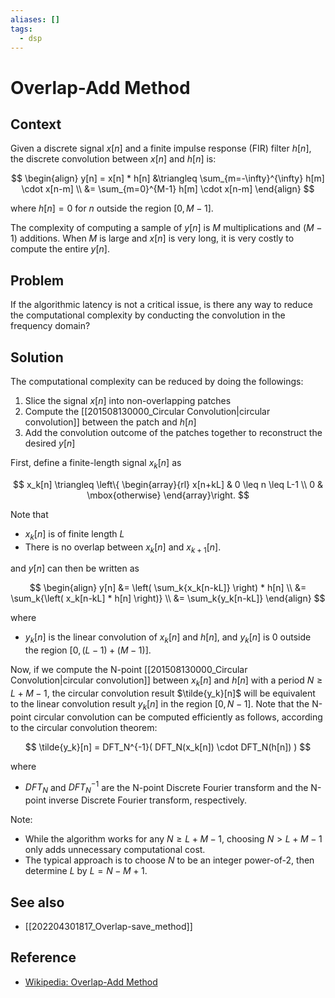 ```yaml
---
aliases: []
tags:
  - dsp
---
```


# Overlap-Add Method
## Context

Given a discrete signal $x[n]$ and a finite impulse response (FIR) filter $h[n]$, the discrete convolution between $x[n]$ and $h[n]$ is:

$$
\begin{align}
y[n] = x[n] * h[n] &\triangleq \sum_{m=-\infty}^{\infty} h[m] \cdot x[n-m] \\
&= \sum_{m=0}^{M-1} h[m] \cdot x[n-m]
\end{align}
$$

where $h[n] = 0$ for $n$ outside the region $[0, M-1]$.

The complexity of computing a sample of $y[n]$ is $M$ multiplications and $(M-1)$ additions. When $M$ is large and $x[n]$ is very long, it is very costly to compute the entire $y[n]$.

## Problem

If the algorithmic latency is not a critical issue, is there any way to reduce the computational complexity by conducting the convolution in the frequency domain?

## Solution

The computational complexity can be reduced by doing the followings:

1. Slice the signal $x[n]$ into non-overlapping patches
2. Compute the [[201508130000_Circular Convolution|circular convolution]] between the patch and $h[n]$
3. Add the convolution outcome of the patches together to reconstruct the desired $y[n]$

First, define a finite-length signal $x_k[n]$ as

$$
x_k[n] \triangleq  \left\{ \begin{array}{rl}
x[n+kL] & 0 \leq n \leq L-1 \\
0 & \mbox{otherwise}
\end{array}\right.
$$

Note that

* $x_k[n]$ is of finite length $L$
* There is no overlap between $x_k[n]$ and $x_{k+1}[n]$.

and $y[n]$ can then be written as

$$
\begin{align}
y[n] &= \left( \sum_k{x_k[n-kL]} \right) * h[n] \\
&= \sum_k{\left( x_k[n-kL] * h[n] \right)} \\
&= \sum_k{y_k[n-kL]}
\end{align}
$$

where

* $y_k[n]$ is the linear convolution of $x_k[n]$ and $h[n]$, and $y_k[n]$ is 0 outside the region $[0, (L - 1) + (M - 1)]$. 

Now, if we compute the N-point [[201508130000_Circular Convolution|circular convolution]] between $x_k[n]$ and $h[n]$ with a period $N \geq L+M-1$, the circular convolution result $\tilde{y_k}[n]$ will be equivalent to the linear convolution result $y_k[n]$ in the region $[0, N-1]$. Note that the N-point circular convolution can be computed efficiently as follows, according to the circular convolution theorem:

$$
\tilde{y_k}[n] = DFT_N^{-1}( DFT_N(x_k[n]) \cdot DFT_N(h[n]) )
$$

where

* $DFT_N$ and $DFT_N^{-1}$ are the N-point Discrete Fourier transform and the N-point inverse Discrete Fourier transform, respectively.

Note:

* While the algorithm works for any $N \geq L+M-1$, choosing $N > L+M-1$ only adds unnecessary computational cost.
* The typical approach is to choose $N$ to be an integer power-of-2, then determine $L$ by $L = N-M+1$.


## See also

* [[202204301817_Overlap-save_method]]

## Reference

* [Wikipedia: Overlap-Add Method](https://en.wikipedia.org/wiki/Overlap%E2%80%93add_method)